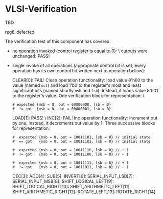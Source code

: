 # VLSI-Verification
TBD

reg8_defected

The verification test of this component has covered:
 - no operation invoked (control register is equal to 0): \\
    outputs were unchanged: PASS!

 - single invoke of all operations (appropriate control bit is set; every operation has its own control bit written next to operation bellow):

    CLEAR[0]: FAIL! Clean operation functionality: load value 8'h00 to the value (named ```out```) and load 1'b0 to the register's most and least significant bits (named shortly ```msb``` and ```lsb```). Instead, it loads value 8'h01 to the register's value. One verification block for representation: \\
    ```
    # expected {msb = 0, out = 00000000, lsb = 0}
    #  != got  {msb = 0, out = 00000001, lsb = 0}
    ```
    LOAD[1]: PASS! \\
    INC[2]: FAIL! Inc operation functionality: increment out by one. Instead, it decrements out value by 1. Three successive blocks for representation:
    ```
    #  expected {msb = 0, out = 10011101, lsb = 0} // initial state
    #  == got   {msb = 0, out = 10011101, lsb = 0} // initial state
    ```
    ```
    #  expected {msb = 0, out = 10011110, lsb = 0} // + 1
    #  != got   {msb = 0, out = 10011100, lsb = 0} // - 1
    ```
    ```
    #  expected {msb = 0, out = 10011111, lsb = 0} // + 1
    #  != got   {msb = 0, out = 10011011, lsb = 0} // - 1
    ```
    DEC[3]:
    ADD[4]:
    SUB[5]:
    INVERT[6]:
    SERIAL_INPUT_LSB[7]:
    SERIAL_INPUT_MSB[8]:
    SHIFT_LOGICAL_LEFT[9]:
    SHIFT_LOGICAL_RIGHT[10]:
    SHIFT_ARITHMETIC_LEFT[11]:
    SHIFT_ARITHMETIC_RIGHT[12]:
    ROTATE_LEFT[13]:
    ROTATE_RIGHT[14]: